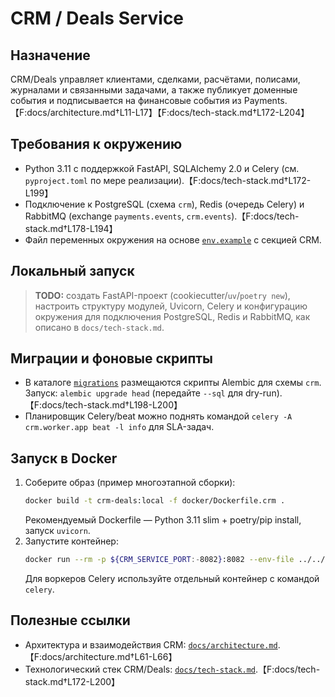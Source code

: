 # CRM / Deals Service

## Назначение
CRM/Deals управляет клиентами, сделками, расчётами, полисами, журналами и связанными задачами, а также публикует доменные события и подписывается на финансовые события из Payments.【F:docs/architecture.md†L11-L17】【F:docs/tech-stack.md†L172-L204】

## Требования к окружению
- Python 3.11 с поддержкой FastAPI, SQLAlchemy 2.0 и Celery (см. `pyproject.toml` по мере реализации).【F:docs/tech-stack.md†L172-L199】
- Подключение к PostgreSQL (схема `crm`), Redis (очередь Celery) и RabbitMQ (exchange `payments.events`, `crm.events`).【F:docs/tech-stack.md†L178-L194】
- Файл переменных окружения на основе [`env.example`](../../env.example) с секцией CRM.

## Локальный запуск
> **TODO:** создать FastAPI-проект (cookiecutter/`uv`/`poetry new`), настроить структуру модулей, Uvicorn, Celery и конфигурацию окружения для подключения PostgreSQL, Redis и RabbitMQ, как описано в `docs/tech-stack.md`.

## Миграции и фоновые скрипты
- В каталоге [`migrations`](migrations/) размещаются скрипты Alembic для схемы `crm`. Запуск: `alembic upgrade head` (передайте `--sql` для dry-run).【F:docs/tech-stack.md†L198-L200】
- Планировщик Celery/beat можно поднять командой `celery -A crm.worker.app beat -l info` для SLA-задач.

## Запуск в Docker
1. Соберите образ (пример многоэтапной сборки):
   ```bash
   docker build -t crm-deals:local -f docker/Dockerfile.crm .
   ```
   Рекомендуемый Dockerfile — Python 3.11 slim + poetry/pip install, запуск `uvicorn`.
2. Запустите контейнер:
   ```bash
   docker run --rm -p ${CRM_SERVICE_PORT:-8082}:8082 --env-file ../../env.example crm-deals:local
   ```
   Для воркеров Celery используйте отдельный контейнер с командой `celery`.

## Полезные ссылки
- Архитектура и взаимодействия CRM: [`docs/architecture.md`](../../docs/architecture.md#2-взаимодействия-и-потоки-данных).【F:docs/architecture.md†L61-L66】
- Технологический стек CRM/Deals: [`docs/tech-stack.md`](../../docs/tech-stack.md#crm--deals).【F:docs/tech-stack.md†L172-L200】
